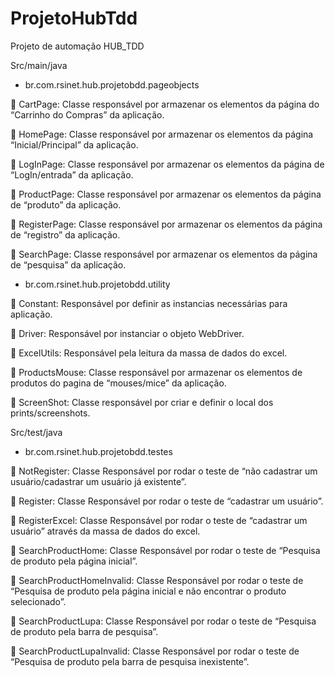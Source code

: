 # ProjetoHubTdd
Projeto de automação HUB_TDD

Src/main/java

- br.com.rsinet.hub.projetobdd.pageobjects

	CartPage: Classe responsável por armazenar os elementos da página do “Carrinho do Compras” da aplicação.

	HomePage:  Classe responsável por armazenar os elementos da página “Inicial/Principal” da aplicação.

	LogInPage: Classe responsável por armazenar os elementos da página de “LogIn/entrada” da aplicação.

	ProductPage: Classe responsável por armazenar os elementos da página de “produto” da aplicação.  

	RegisterPage: Classe responsável por armazenar os elementos da página de “registro” da aplicação.  

	SearchPage:  Classe responsável por armazenar os elementos da página de “pesquisa” da aplicação.

- br.com.rsinet.hub.projetobdd.utility

	Constant: Responsável por definir as instancias necessárias para aplicação.

	Driver: Responsável por instanciar o objeto WebDriver.

	ExcelUtils: Responsável pela leitura da massa de dados do excel.

	ProductsMouse: Classe responsável por armazenar os elementos de produtos do pagina de “mouses/mice” da aplicação.  

	ScreenShot: Classe responsável por criar e definir o local dos prints/screenshots. 

Src/test/java

- br.com.rsinet.hub.projetobdd.testes

	NotRegister: Classe Responsável por rodar o teste de “não cadastrar um usuário/cadastrar um usuário já existente”.

	Register: Classe Responsável por rodar o teste de “cadastrar um usuário”.

	RegisterExcel: Classe Responsável por rodar o teste de “cadastrar um usuário” através da massa de dados do excel.

	SearchProductHome: Classe Responsável por rodar o teste de “Pesquisa de produto pela página inicial”.

	SearchProductHomeInvalid: Classe Responsável por rodar o teste de “Pesquisa de produto pela página inicial e não encontrar o produto selecionado”.

	SearchProductLupa: Classe Responsável por rodar o teste de “Pesquisa de produto pela barra de pesquisa”.

	SearchProductLupaInvalid: Classe Responsável por rodar o teste de “Pesquisa de produto pela barra de pesquisa inexistente”. 
